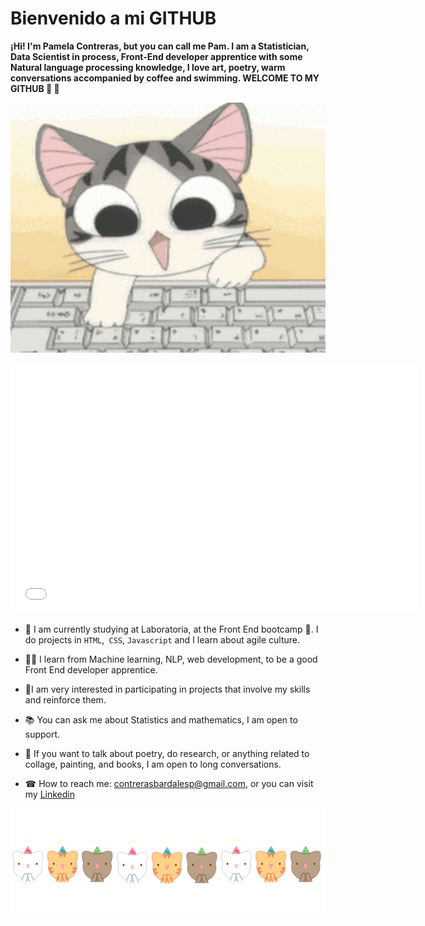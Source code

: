 
# Bienvenido a mi GITHUB

**¡Hi! I'm Pamela Contreras, but you can call me Pam. I am a Statistician, Data Scientist in process, Front-End developer apprentice 
with some Natural language processing knowledge, I love art, poetry, warm conversations accompanied by coffee and swimming. 
WELCOME TO MY GITHUB  🙌 👯**

<p align="center">
    <img src="img/gatita_codeando.gif" width="650" height="400">
</p>
  

<section>
    <embed src="img/music.mp3" autostart= "True" loop="False" width="650" height="400">
</section>
  
  
* 🧠 I am currently studying at Laboratoria, at the Front End bootcamp 🤩. I do projects in `HTML`,` CSS`, `Javascript` 
and I learn about agile culture.
  
* 👩‍💻 I learn from Machine learning, NLP, web development, to be a good Front End developer apprentice.
  
* 🌱I am very interested in participating in projects that involve my skills and reinforce them.
  
* 📚 You can ask me about Statistics and mathematics, I am open to support.
  
* 🎨 If you want to talk about poetry, do research, or anything related to collage, painting, and books, I am open to long conversations.
  
* ☎ How to reach me: contrerasbardalesp@gmail.com, or you can visit my [Linkedin](https://www.linkedin.com/in/pamela-paola-contreras-bardales/)
  

<p align="center">
    <img src="img/separador.gif" width="900" height="175">
</p>


